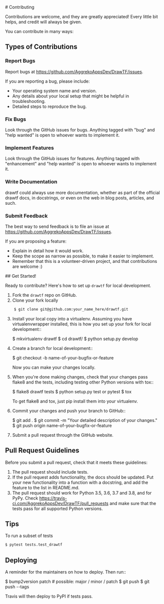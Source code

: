 # Contributing

Contributions are welcome, and they are greatly appreciated! Every little bit
helps, and credit will always be given.

You can contribute in many ways:

## Types of Contributions

### Report Bugs

Report bugs at https://github.com/AggrekoAppsDev/DrawTF/issues.

If you are reporting a bug, please include:

* Your operating system name and version.
* Any details about your local setup that might be helpful in troubleshooting.
* Detailed steps to reproduce the bug.

### Fix Bugs

Look through the GitHub issues for bugs. Anything tagged with "bug" and "help
wanted" is open to whoever wants to implement it.

### Implement Features

Look through the GitHub issues for features. Anything tagged with "enhancement"
and "help wanted" is open to whoever wants to implement it.

### Write Documentation

drawtf could always use more documentation, whether as part of the
official drawtf docs, in docstrings, or even on the web in blog posts,
articles, and such.

### Submit Feedback

The best way to send feedback is to file an issue at https://github.com/AggrekoAppsDev/DrawTF/issues.

If you are proposing a feature:

* Explain in detail how it would work.
* Keep the scope as narrow as possible, to make it easier to implement.
* Remember that this is a volunteer-driven project, and that contributions
  are welcome :)

## Get Started!

Ready to contribute? Here's how to set up `drawtf` for local development.

1. Fork the `drawtf` repo on GitHub.
2. Clone your fork locally

```bash
    $ git clone git@github.com:your_name_here/drawtf.git
```

3. Install your local copy into a virtualenv. Assuming you have virtualenvwrapper installed, this is how you set up your fork for local development::

    $ mkvirtualenv drawtf
    $ cd drawtf/
    $ python setup.py develop

4. Create a branch for local development::

    $ git checkout -b name-of-your-bugfix-or-feature

   Now you can make your changes locally.

5. When you're done making changes, check that your changes pass flake8 and the
   tests, including testing other Python versions with tox::

    $ flake8 drawtf tests
    $ python setup.py test or pytest
    $ tox

   To get flake8 and tox, just pip install them into your virtualenv.

6. Commit your changes and push your branch to GitHub::

    $ git add .
    $ git commit -m "Your detailed description of your changes."
    $ git push origin name-of-your-bugfix-or-feature

7. Submit a pull request through the GitHub website.

## Pull Request Guidelines

Before you submit a pull request, check that it meets these guidelines:

1. The pull request should include tests.
2. If the pull request adds functionality, the docs should be updated. Put
   your new functionality into a function with a docstring, and add the
   feature to the list in README.md.
3. The pull request should work for Python 3.5, 3.6, 3.7 and 3.8, and for PyPy. Check
   https://travis-ci.com/AggrekoAppsDev/DrawTF/pull_requests
   and make sure that the tests pass for all supported Python versions.

## Tips

To run a subset of tests

```bash
$ pytest tests.test_drawtf
```

## Deploying

A reminder for the maintainers on how to deploy.
Then run::

$ bump2version patch # possible: major / minor / patch
$ git push
$ git push --tags

Travis will then deploy to PyPI if tests pass.
